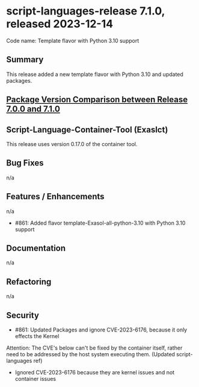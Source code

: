 # script-languages-release 7.1.0, released 2023-12-14

Code name: Template flavor with Python 3.10 support

## Summary

This release added a new template flavor with Python 3.10 and updated packages.

## [Package Version Comparison between Release 7.0.0 and 7.1.0](package_diffs/7.1.0/README.md)

## Script-Language-Container-Tool (Exaslct)

This release uses version 0.17.0 of the container tool. 

## Bug Fixes

n/a

## Features / Enhancements

n/a
- #861: Added flavor template-Exasol-all-python-3.10 with Python 3.10 support

## Documentation

n/a

## Refactoring

n/a

## Security

 - #861: Updated Packages and ignore CVE-2023-6176, because it only effects the Kernel

Attention: The CVE's below can't be fixed by the container itself, rather need to be addressed by the host system executing them.
(Updated script-languages ref)

 - Ignored CVE-2023-6176 because they are kernel issues and not container issues
